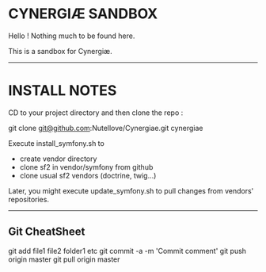 CYNERGIÆ SANDBOX
================

Hello !
Nothing much to be found here.

This is a sandbox for Cynergiæ.

--------------------------------------------------------------------------------

INSTALL NOTES
=============

CD to your project directory and then clone the repo :

git clone git@github.com:Nutellove/Cynergiae.git cynergiae

Execute install_symfony.sh to
* create vendor directory
* clone sf2 in vendor/symfony from github
* clone usual sf2 vendors (doctrine, twig...)


Later, you might execute update_symfony.sh to pull changes from vendors' repositories.

--------------------------------------------------------------------------------

Git CheatSheet
--------------

git add file1 file2 folder1 etc
git commit -a -m 'Commit comment'
git push origin master
git pull origin master

